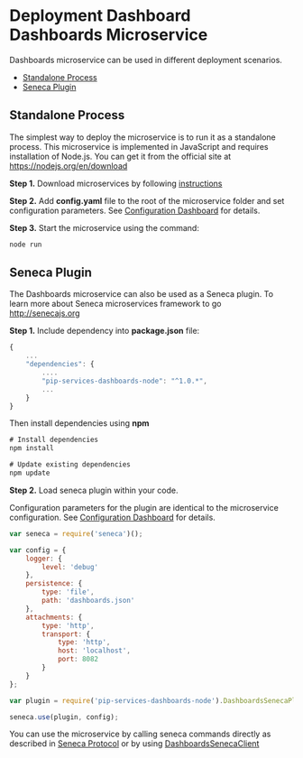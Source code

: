 # Deployment Dashboard <br/> Dashboards Microservice

Dashboards microservice can be used in different deployment scenarios.

* [Standalone Process](#process)
* [Seneca Plugin](#seneca)

## <a name="process"></a> Standalone Process

The simplest way to deploy the microservice is to run it as a standalone process. 
This microservice is implemented in JavaScript and requires installation of Node.js. 
You can get it from the official site at https://nodejs.org/en/download

**Step 1.** Download microservices by following [instructions](Download.md)

**Step 2.** Add **config.yaml** file to the root of the microservice folder and set configuration parameters. 
See [Configuration Dashboard](Configuration.md) for details.

**Step 3.** Start the microservice using the command:

```bash
node run
```

## <a name="seneca"></a> Seneca Plugin

The Dashboards microservice can also be used as a Seneca plugin.
To learn more about Seneca microservices framework to go http://senecajs.org

**Step 1.** Include dependency into **package.json** file:

```javascript
{
    ...
    "dependencies": {
        ....
        "pip-services-dashboards-node": "^1.0.*",
        ...
    }
}
```

Then install dependencies using **npm**

```javascript
# Install dependencies
npm install

# Update existing dependencies
npm update
```

**Step 2.** Load seneca plugin within your code. 

Configuration parameters for the plugin are identical to the microservice configuration.
See [Configuration Dashboard](Configuration.md) for details.

```javascript
var seneca = require('seneca')();

var config = {
    logger: { 
        level: 'debug' 
    },
    persistence: {
        type: 'file',
        path: 'dashboards.json'
    },
    attachments: {
        type: 'http',
        transport: {
            type: 'http',
            host: 'localhost',
            port: 8082
        }
    }
};

var plugin = require('pip-services-dashboards-node').DashboardsSenecaPlugin;

seneca.use(plugin, config);
```

You can use the microservice by calling seneca commands directly as described in [Seneca Protocol](SenecaProtocolV1.md)
or by using [DashboardsSenecaClient](https://github.com/pip-services/pip-clients-dashboards-node/NodeClientApiV1.md/#client_seneca)